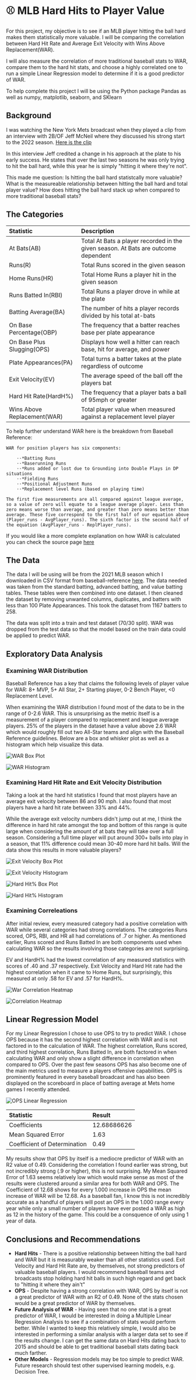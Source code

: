 # :baseball: MLB Hard Hits to Player Value

For this project, my objective is to see if an MLB player hitting the ball hard makes them statistically more valuable. I will be comparing the correlation between Hard Hit Rate and Average Exit Velocity with Wins Above Replacement(WAR). 

I will also measure the correlation of more traditional baseball stats to WAR, compare them to the hard hit stats, and choose a highly correlated one to run a simple Linear Regression model to determine if it is a good predictor of WAR. 

To help complete this project I will be using the Python package Pandas as well as numpy, matplotlib, seaborn, and SKlearn

## Background

I was watching the New York Mets broadcast when they played a clip from an interview with 2B/OF Jeff McNeil where they discussed his strong start to the 2022 season. [Here is the clip](https://youtu.be/bdelnn9rQT8?t=52) 

In this interview Jeff credited a change in his approach at the plate to his early success. He states that over the last two seasons he was only trying to hit the ball hard, while this year he is simply "hitting it where they're not". 

This made me question: Is hitting the ball hard statistcally more valuable? What is the measureable relationship between hitting the ball hard and total player value? How does hitting the ball hard stack up when compared to more traditional baseball stats?

## The Categories

<div align="center">

| Statistic                  | Description                                                                                   |
|:---------------------------|:----------------------------------------------------------------------------------------------|
| At Bats(AB)                |  Total At Bats a player recorded in the given season. At Bats are outcome dependent   |
| Runs(R)                    |  Total Runs scored in the given season                   |
| Home Runs(HR)              |  Total Home Runs a player hit in the given season                                     |
| Runs Batted In(RBI)        |  Total Runs a player drove in while at the plate |
| Batting Average(BA)        |  The number of hits a player records divided by his total at-bats|
| On Base Percentage(OBP)    |  The frequency that a batter reaches base per plate appearance|
| On Base Plus Slugging(OPS) |  Displays how well a hitter can reach base, hit for average, and power|
| Plate Appearances(PA)      |  Total turns a batter takes at the plate regardless of outcome |
| Exit Velocity(EV)          |  The average speed of the ball off the players bat|
| Hard Hit Rate(HardH%)      |  The frequency that a player bats a ball of 95mph or greater |
| Wins Above Replacement(WAR)|  Total player value when measured against a replacement level player |
</div>

To help further understand WAR here is the breakdown from Baseball Reference:
    
    WAR for position players has six components:

        ⋅⋅*Batting Runs
        ⋅⋅*Baserunning Runs
        ⋅⋅*Runs added or lost due to Grounding into Double Plays in DP situations
        ⋅⋅*Fielding Runs
        ⋅⋅*Positional Adjustment Runs
        ⋅⋅*Replacement level Runs (based on playing time)

    The first five measurements are all compared against league average, so a value of zero will equate to a league average player. Less than zero means worse than average, and greater than zero means better than average. These five correspond to the first half of our equation above (Player_runs - AvgPlayer_runs). The sixth factor is the second half of the equation (AvgPlayer_runs - ReplPlayer_runs).

If you would like a more complete explanation on how WAR is calculated you can check the source page [here](https://www.baseball-reference.com/about/war_explained_position.shtml)

## The Data

The data I will be using will be from the 2021 MLB season which I downloaded in CSV format from baseball-reference [here](https://www.baseball-reference.com/leagues/majors/2021-standard-batting.shtml). The data needed was taken from the standard batting, advanced batting, and value batting tables. These tables were then combined into one dataset. I then cleaned the dataset by removing unwanted columns, duplicates, and batters with less than 100 Plate Appearances. This took the dataset from 1167 batters to 258.

The data was split into a train and test dataset (70/30 split). WAR was dropped from the test data so that the model based on the train data could be applied to predict WAR.

## Exploratory Data Analysis

### Examining WAR Distribution

Baseball Reference has a key that claims the following levels of player value for WAR: 8+ MVP, 5+ All Star, 2+ Starting player, 0-2 Bench Player, <0 Replacement Level.

When examining the WAR distribution I found most of the data to be in the range of 0-2.6 WAR. This is unsurprising as the metric itself is a measurement of a player compared to replacement and league average players. 25% of the players in the dataset have a value above 2.6 WAR which would roughly fill out two All-Star teams and align with the Baseball Reference guidelines. Below are a box and whisker plot as well as a histogram which help visualize this data.

![WAR Box Plot](images/WAR_box.png)

![WAR Histogram](images/WAR_hist.png)

### Examining Hard Hit Rate and Exit Velocity Distribution

Taking a look at the hard hit statistics I found that most players have an average exit velocity between 86 and 90 mph. I also found that most players have a hard hit rate between 33% and 44%. 

While the average exit velocity numbers didn't jump out at me, I think the difference in hard hit rate amongst the top and bottom of this range is quite large when considering the amount of at bats they will take over a full season. Considering a full time player will put around 300+ balls into play in a season, that 11% difference could mean 30-40 more hard hit balls. Will the data show this results in more valuable players?

![Exit Velocity Box Plot](images/ev_box.png)

![Exit Velocity Histogram](images/ev_hist.png)

![Hard Hit% Box Plot](images/hardh_box.png)

![Hard Hit% Histogram](images/hardh_hist.png)

### Examining Correleations

After initial review, every measured category had a positive correlation with WAR while several categories had strong correlations. The categories Runs scored, OPS, RBI, and HR all had correlations of .7 or higher. As mentioned earlier, Runs scored and Runs Batted In are both components used when calculating WAR so the results involving those categories are not surprising.

EV and HardH% had the lowest correlation of any measured statistics with scores of .40 and .37 respectively. Exit Velocity and Hard Hit rate had the highest correlation when it came to Home Runs, but surprisingly, this measured at only .58 for EV and .57 for HardH%.

![War Correlation Heatmap](images/war_heatmap.png)

![Correlation Heatmap](images/corr_heatmap.png)

## Linear Regression Model

For my Linear Regression I chose to use OPS to try to predict WAR. I chose OPS because it has the second highest correlation with WAR and is not factored in to the calculation of WAR. The highest correlation, Runs scored, and third highest correlation, Runs Batted In, are both factored in when calculating WAR and only show a slight difference in correlation when compared to OPS. Over the past few seasons OPS has also become one of the main metrics used to measure a players offensive capabilities. OPS is prominently featured in every baseball broadcast and has also been displayed on the scoreboard in place of batting average at Mets home games I recently attended.

![OPS Linear Regression](images/regression.png)

| Statistic                     | Result              |
|:---------------------------   |:--------------------|
| Coefficients                  |  12.68686626        |
| Mean Squared Error            |  1.63               |
| Coefficient of Determination  |  0.49               |

My results show that OPS by itself is a mediocre predictor of WAR with an R2 value of 0.49. Considering the correlation I found earlier was strong, but not incredibly strong (.9 or higher), this is not surprising. My Mean Squared Error of 1.63 seems relatively low which would make sense as most of the results were clustered around a similar area for both WAR and OPS. The Coefficient of 12.68 shows for every 1.000 increase in OPS the mean increase of WAR will be 12.68. As a baseball fan, I know this is not incredibly accurate as a handful of players will post an OPS in the 1.000 range every year while only a small number of players have ever posted a WAR as high as 12 in the history of the game. This could be a consquence of only using 1 year of data.

## Conclusions and Recommendations

- **Hard Hits** - There is a positive relationship between hitting the ball hard and WAR but it is measurably weaker than all other statistics used. Exit Velocity and Hard Hit Rate are, by themselves, not strong predictors of valuable baseball players. I would recommend baseball teams and broadcasts stop holding hard hit balls in such high regard and get back to "hitting it where they ain't"
- **OPS** - Despite having a strong correlation with WAR, OPS by itself is not a great predictor of WAR with an R2 of 0.49. None of the stats chosen would be a great predictor of WAR by themselves.
- **Future Analysis of WAR** - Having seen that no one stat is a great predictor of WAR, I would be interested in doing a Multiple Linear Regression Analysis to see if a combination of stats would perform better. While I wanted to keep this relatively simple, I would also be interested in performing a similar analysis with a larger data set to see if the results change. I can get the same data on Hard Hits dating back to 2015 and should be able to get traditional baseball stats dating back much farther.
- **Other Models** - Regression models may be too simple to predict WAR. Future research should test other supervised learning models, e.g. Decision Tree.

